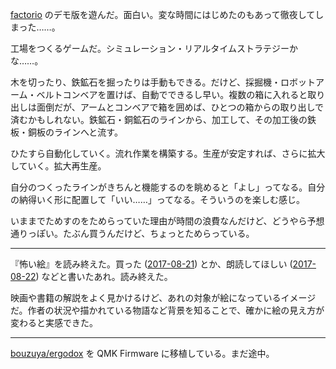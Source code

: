 [factorio](https://www.factorio.com/) のデモ版を遊んだ。面白い。変な時間にはじめたのもあって徹夜してしまった……。

工場をつくるゲームだ。シミュレーション・リアルタイムストラテジーかな……。

木を切ったり、鉄鉱石を掘ったりは手動もできる。だけど、採掘機・ロボットアーム・ベルトコンベアを置けば、自動でできるし早い。複数の箱に入れると取り出しは面倒だが、アームとコンベアで箱を囲めば、ひとつの箱からの取り出しで済むかもしれない。鉄鉱石・銅鉱石のラインから、加工して、その加工後の鉄板・銅板のラインへと流す。

ひたすら自動化していく。流れ作業を構築する。生産が安定すれば、さらに拡大していく。拡大再生産。

自分のつくったラインがきちんと機能するのを眺めると「よし」ってなる。自分の納得いく形に配置して「いい……」ってなる。そういうのを楽しむ感じ。

いままでためすのをためらっていた理由が時間の浪費なんだけど、どうやら予想通りっぽい。たぶん買うんだけど、ちょっとためらっている。

-----

『怖い絵』を読み終えた。買った ([2017-08-21][]) とか、朗読してほしい ([2017-08-22][]) などと書いたあれ。読み終えた。

映画や書籍の解説をよく見かけるけど、あれの対象が絵になっているイメージだ。作者の状況や描かれている物語など背景を知ることで、確かに絵の見え方が変わると実感できた。

-----

[bouzuya/ergodox][] を QMK Firmware に移植している。まだ途中。

[2017-08-21]: https://blog.bouzuya.net/2017/08/21/
[2017-08-22]: https://blog.bouzuya.net/2017/08/22/
[bouzuya/ergodox]: https://github.com/bouzuya/ergodox
